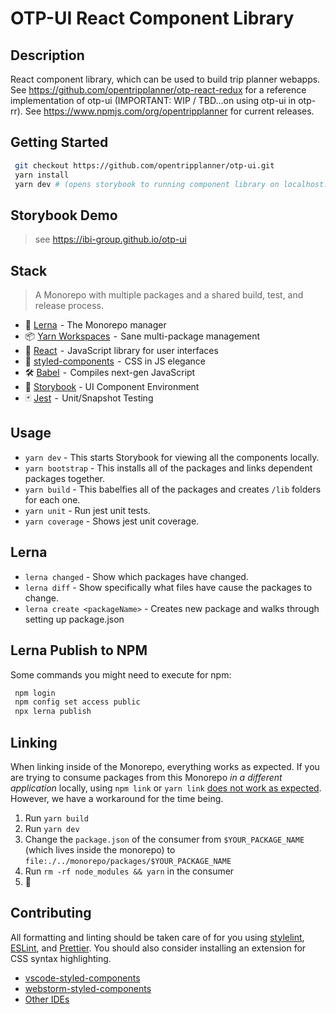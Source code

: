 # OTP-UI React Component Library

## Description

React component library, which can be used to build trip planner webapps. See https://github.com/opentripplanner/otp-react-redux for a reference implementation of otp-ui (IMPORTANT: WIP / TBD...on using otp-ui in otp-rr). See https://www.npmjs.com/org/opentripplanner for current releases.

## Getting Started

```bash
 git checkout https://github.com/opentripplanner/otp-ui.git
 yarn install
 yarn dev # (opens storybook to running component library on localhost:5555)
```

## Storybook Demo

> see https://ibi-group.github.io/otp-ui

## Stack

> A Monorepo with multiple packages and a shared build, test, and release process.

- 🐉 [Lerna](https://lernajs.io/)  - The Monorepo manager
- 📦 [Yarn Workspaces](https://yarnpkg.com/lang/en/docs/workspaces/)  -  Sane multi-package management
- 🚀 [React](https://reactjs.org/)  -  JavaScript library for user interfaces
- 💅 [styled-components](https://www.styled-components.com/)  -  CSS in JS elegance
- 🛠 [Babel](https://babeljs.io/)  -  Compiles next-gen JavaScript
- 📖 [Storybook](https://storybook.js.org/) - UI Component Environment
- 🃏 [Jest](https://jestjs.io/)  -  Unit/Snapshot Testing

## Usage

- `yarn dev` - This starts Storybook for viewing all the components locally.
- `yarn bootstrap` - This installs all of the packages and links dependent packages together.
- `yarn build` - This babelfies all of the packages and creates `/lib` folders for each one.
- `yarn unit` - Run jest unit tests.
- `yarn coverage` - Shows jest unit coverage.

## Lerna

- `lerna changed` - Show which packages have changed.
- `lerna diff` - Show specifically what files have cause the packages to change.
- `lerna create <packageName>` - Creates new package and walks through setting up package.json

## Lerna Publish to NPM

Some commands you might need to execute for npm:

```bash
 npm login
 npm config set access public
 npx lerna publish
```

## Linking

When linking inside of the Monorepo, everything works as expected. If you are trying to consume packages from this Monorepo _in a different application_ locally, using `npm link` or `yarn link` [does not work as expected](https://github.com/yarnpkg/yarn/issues/5538). However, we have a workaround for the time being.

1. Run `yarn build`
2. Run `yarn dev`
3. Change the `package.json` of the consumer from `$YOUR_PACKAGE_NAME` (which lives inside the monorepo) to `file:./../monorepo/packages/$YOUR_PACKAGE_NAME`
4. Run `rm -rf node_modules && yarn` in the consumer
5. 🎉

## Contributing

All formatting and linting should be taken care of for you using [stylelint](https://github.com/stylelint/stylelint), [ESLint](https://eslint.org/), and [Prettier](https://prettier.io/). You should also consider installing an extension for CSS syntax highlighting.

- [vscode-styled-components](https://marketplace.visualstudio.com/items?itemName=jpoissonnier.vscode-styled-components)
- [webstorm-styled-components](https://github.com/styled-components/webstorm-styled-components)
- [Other IDEs](https://www.styled-components.com/docs/tooling#syntax-highlighting)
